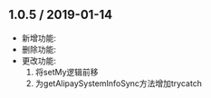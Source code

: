 ## 1.0.5 / 2019-01-14

- 新增功能:
- 删除功能:
- 更改功能: 
    1. 将setMy逻辑前移
    2. 为getAlipaySystemInfoSync方法增加trycatch
